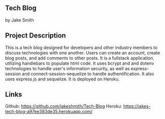 ## Tech Blog
by Jake Smith

## Project Description
This is a tech blog designed for developers and other industry members to discuss technologies with one another. Users can create an account, create blog posts, and add comments
to other posts. It is a fullstack application, utilizing handlebars to populate html code. It uses bcrypt and and dotenv technologies to handle user's information security, 
as well as express-session and connect-session-sequelize to handle authentification. It also uses express.js and sequelize. It is deployed on Heroku.

## Links
Github:  https://github.com/jakeshmith/Tech-Blog
Heroku:  https://jakes-tech-blog-a97ee383de35.herokuapp.com/
